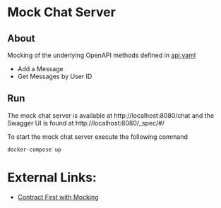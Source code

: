# Mock Chat Server

## About

Mocking of the underlying OpenAPI methods defined in [api.yaml](./api.yaml)
 - Add a Message
 - Get Messages by User ID

## Run

The mock chat server is available at http://localhost:8080/chat and the Swagger UI is found at http://localhost:8080/_spec/#/

To start the mock chat server execute the following command

    docker-compose up

# External Links:
 - [Contract First with Mocking](https://www.linkedin.com/pulse/contract-first-mocking-implementation-lord-willard)